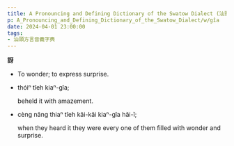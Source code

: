 ```yaml
---
title: A Pronouncing and Defining Dictionary of the Swatow Dialect (汕頭方言音義字典) / gîa
p: A_Pronouncing_and_Defining_Dictionary_of_the_Swatow_Dialect/w/gîa
date: 2024-04-01 23:00:00
tags: 
- 汕頭方言音義字典
---
```



**訝**
- To wonder; to express surprise.

- thóiⁿ tîeh kiaⁿ-gîa;

  beheld it with amazement.

- cèng nâng thiaⁿ tîeh kâi-kâi kiaⁿ-gîa hăi-ĭ;

  when they heard it they were every one of them filled with wonder and surprise.